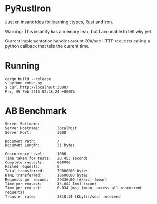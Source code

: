 PyRustIron
=============

Just an insane idea for learning ctypes, Rust and Iron.

Warning: This insanity has a memory leak, but I am unable to tell why yet.

Current implementation handles arount 30k/sec HTTP requests calling a python callback that tells the current time.

Running
=========

```
cargo build --release
$ python embed.py
$ curl http://localhost:3000/
Fri, 05 Feb 2016 02:16:24 +0000%
```

AB Benchmark
============
```
Server Software:        
Server Hostname:        localhost
Server Port:            3000

Document Path:          /
Document Length:        31 bytes

Concurrency Level:      1000
Time taken for tests:   20.453 seconds
Complete requests:      600000
Failed requests:        0
Total transferred:      79800000 bytes
HTML transferred:       18600000 bytes
Requests per second:    29336.00 [#/sec] (mean)
Time per request:       34.088 [ms] (mean)
Time per request:       0.034 [ms] (mean, across all concurrent requests)
Transfer rate:          3810.24 [Kbytes/sec] received
```
